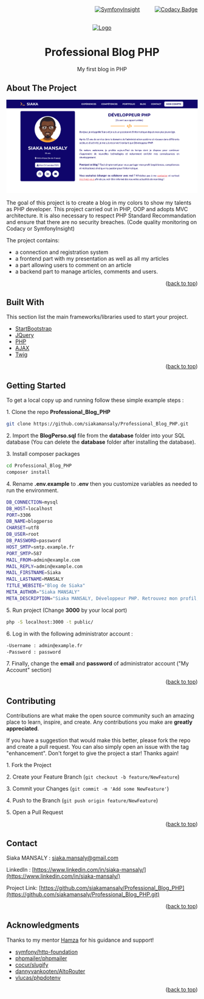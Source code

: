 <div id="top"></div>
<div align="right">

[![SymfonyInsight](https://insight.symfony.com/projects/30cae1fe-c708-4607-bbc9-c870c385cabe/small.svg)](https://insight.symfony.com/projects/30cae1fe-c708-4607-bbc9-c870c385cabe)&nbsp;&nbsp;&nbsp;&nbsp;&nbsp;&nbsp;&nbsp;&nbsp;&nbsp;&nbsp;[![Codacy Badge](https://app.codacy.com/project/badge/Grade/70faed99b8b44df286c0b985a919e2a5)](https://www.codacy.com/gh/siakamansaly/Blog_PHP_MVC/dashboard?utm_source=github.com&amp;utm_medium=referral&amp;utm_content=siakamansaly/Blog_PHP_MVC&amp;utm_campaign=Badge_Grade)

</div>
<!-- PROJECT LOGO -->
<br />
<div align="center">
  <a href="https://github.com/siakamansaly/Blog_PHP_MVC">
    <img src="public/img/favicon/favicon.ico" alt="Logo">
  </a>
  <h1 align="center">Professional Blog PHP</h1>
  <p align="center">
    My first blog in PHP
  </p>
</div>

<!-- ABOUT THE PROJECT -->
## About The Project

<div align="center">
    <img src="public/img/Screenshot.png" alt="Screenshot" width="700px">
</div>
<p>The goal of this project is to create a blog in my colors to show my talents as PHP developer.
This project carried out in PHP, OOP and adopts MVC architecture. It is also necessary to respect PHP Standard Recommandation and ensure that there are no security breaches. (Code quality monitoring on Codacy or SymfonyInsight)</p>
<p>The project contains:</p>
<ul>
  <li>a connection and registration system</li>
  <li>a frontend part with my presentation as well as all my articles</li>
  <li>a part allowing users to comment on an article</li>
  <li>a backend part to manage articles, comments and users.</li>
</ul>

<p align="right">(<a href="#top">back to top</a>)</p>

## Built With

This section list the main frameworks/libraries used to start your project.
<ul>
  <li><a href="https://startbootstrap.com/" target="_blank">StartBootstrap</a></li>
  <li><a href="https://jquery.com" target="_blank">JQuery</a></li>
  <li><a href="https://www.php.net/" target="_blank">PHP</a></li>
  <li><a href="https://www.w3schools.com/php/php_ajax_php.asp">AJAX</a></li>
  <li><a href="https://twig.symfony.com/" target="_blank">Twig</a></li>
</ul>

<p align="right">(<a href="#top">back to top</a>)</p>

<!-- GETTING STARTED -->
## Getting Started

To get a local copy up and running follow these simple example steps :

1.&nbsp;Clone the repo **Professional_Blog_PHP**
   ```sh
   git clone https://github.com/siakamansaly/Professional_Blog_PHP.git
   ```

2.&nbsp;Import the **BlogPerso.sql** file from the **database** folder into your SQL database (You can delete the **database** folder after installing the database).

3.&nbsp;Install composer packages
   ```sh
   cd Professional_Blog_PHP
   composer install
   ```
4.&nbsp;Rename **.env.example** to **.env** then you customize variables as needed to run the environment.
   ```sh
   DB_CONNECTION=mysql
   DB_HOST=localhost
   PORT=3306
   DB_NAME=blogperso
   CHARSET=utf8
   DB_USER=root
   DB_PASSWORD=password
   HOST_SMTP=smtp.example.fr
   PORT_SMTP=587
   MAIL_FROM=admin@example.com
   MAIL_REPLY=admin@example.com
   MAIL_FIRSTNAME=Siaka
   MAIL_LASTNAME=MANSALY
   TITLE_WEBSITE="Blog de Siaka"
   META_AUTHOR="Siaka MANSALY"
   META_DESCRIPTION="Siaka MANSALY, Développeur PHP. Retrouvez mon profil, mon CV ainsi que mon blog."
   ```

5.&nbsp;Run project (Change **3000** by your local port)
   ```sh
   php -S localhost:3000 -t public/
   ```

6.&nbsp;Log in with the following administrator account :
   ```sh
   -Username : admin@example.fr
   -Password : password
   ```

7.&nbsp;Finally, change the **email** and **password** of administrator account ("My Account" section)

<p align="right">(<a href="#top">back to top</a>)</p>

<!-- CONTRIBUTING -->
## Contributing

Contributions are what make the open source community such an amazing place to learn, inspire, and create. Any contributions you make are **greatly appreciated**.

If you have a suggestion that would make this better, please fork the repo and create a pull request. You can also simply open an issue with the tag "enhancement".
Don't forget to give the project a star! Thanks again!

1.&nbsp;Fork the Project

2.&nbsp;Create your Feature Branch (`git checkout -b feature/NewFeature`)

3.&nbsp;Commit your Changes (`git commit -m 'Add some NewFeature'`)

4.&nbsp;Push to the Branch (`git push origin feature/NewFeature`)

5.&nbsp;Open a Pull Request

<p align="right">(<a href="#top">back to top</a>)</p>

<!-- CONTACT -->
## Contact

Siaka MANSALY : [siaka.mansaly@gmail.com](siaka.mansaly@gmail.com) 

LinkedIn : [https://www.linkedin.com/in/siaka-mansaly/](https://www.linkedin.com/in/siaka-mansaly/)

Project Link: [https://github.com/siakamansaly/Professional_Blog_PHP](https://github.com/siakamansaly/Professional_Blog_PHP.git)
              
<p align="right">(<a href="#top">back to top</a>)</p>

## Acknowledgments

Thanks to my mentor [Hamza](https://github.com/Hamzasakrani) for his guidance and support!

<ul>
  <li><a href="https://symfony.com/doc/current/components/http_foundation.html" target="_blank">symfony/http-foundation</a></li>
  <li><a href="https://github.com/PHPMailer/PHPMailer" target="_blank">phpmailer/phpmailer</a></li>
  <li><a href="https://github.com/cocur/slugify" target="_blank">cocur/slugify</a></li>
  <li><a href="http://altorouter.com/" target="_blank">dannyvankooten/AltoRouter</a></li>
  <li><a href="https://github.com/vlucas/phpdotenv" target="_blank">vlucas/phpdotenv</a></li>
</ul>

<p align="right">(<a href="#top">back to top</a>)</p>